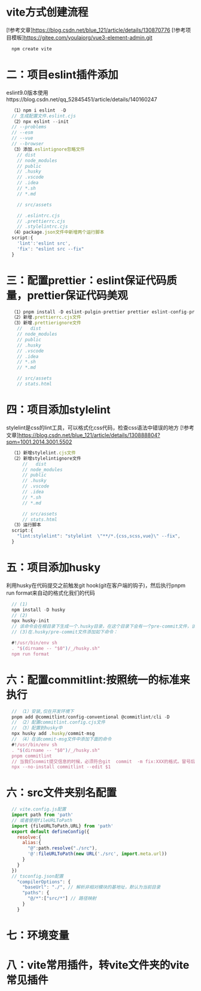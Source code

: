 # vite方式创建流程
[!参考文章]https://blog.csdn.net/blue_121/article/details/130870776
[!参考项目模板]https://gitee.com/youlaiorg/vue3-element-admin.git
  ```js
    npm create vite
  ```
# 二：项目eslint插件添加
  eslint9.0版本使用https://blog.csdn.net/qq_52845451/article/details/140160247
  ```js
    （1）npm i eslint  -D
    // 生成配置文件.eslint.cjs
    （2）npx eslint --init
    // --problems
    // --esm
    // --vue
    // --browser
    （3）添加.eslintignore忽略文件
      // dist
      // node_modules
      // public
      // .husky
      // .vscode
      // .idea
      // *.sh
      // *.md

      // src/assets

      // .eslintrc.cjs
      // .prettierrc.cjs
      // .stylelintrc.cjs
    （4）package.json文件中新增两个运行脚本
    script:{
      'lint':'eslint src',
      'fix': "eslint src --fix"
    }

  ```
# 三：配置prettier：eslint保证代码质量，prettier保证代码美观
  ```js
    （1）pnpm install -D eslint-pulgin-prettier prettier eslint-config-prettier
    （2）新增.prettierrc.cjs文件
    （3）新增.prettierignore文件
      //   dist
      // node_modules
      // public
      // .husky
      // .vscode
      // .idea
      // *.sh
      // *.md

      // src/assets
      // stats.html

  ```
# 四：项目添加stylelint
stylelint是css的lint工具，可以格式化css代码，检查css语法中错误的地方
[!参考文章]https://blog.csdn.net/blue_121/article/details/130888804?spm=1001.2014.3001.5502
  ```js
    （1）新增stylelint.cjs文件
    （2）新增stylelintignore文件
        //   dist
        // node_modules
        // public
        // .husky
        // .vscode
        // .idea
        // *.sh
        // *.md

        // src/assets
        // stats.html
    （3）运行脚本
    script:{
      "lint:stylelint": "stylelint  \"**/*.{css,scss,vue}\" --fix",
    }
  ```
# 五：项目添加husky
利用husky在代码提交之前触发git hook(git在客户端的钩子)，然后执行pnpm run format来自动的格式化我们的代码
  ```js
    // (1)
    npm install -D husky
    // (2)
    npx husky-init
    // 该命令会在根目录下生成一个.husky目录，在这个目录下会有一个pre-commit文件，该文件中的命令会在我们执行commit的时候执行
    // (3)在.husky/pre-commit文件添加如下命令：

    #!/usr/bin/env sh
    . "$(dirname -- "$0")/_/husky.sh"
    npm run format
  ```
# 六：配置commitlint:按照统一的标准来执行
  ```js
    // （1）安装,仅在开发环境下
    pnpm add @commitlint/config-conventional @commitlint/cli -D
    // （2）配置commitlint.config.cjs文件
    // （3）配置到husky中
    npx husky add .husky/commit-msg
    // （4）在该commit-msg文件中添加下面的命令
    #!/usr/bin/env sh
    . "$(dirname -- "$0")/_/husky.sh"
    pnpm commitlint
    // 当我们commit提交信息的时候，必须符合git  commit  -m fix:XXX的格式。冒号后买你一定要加空格
    npx --no-install commitlint --edit $1

  ```
# 六：src文件夹别名配置
  ```js
    // vite.config.js配置
    import path from 'path'
    // 或者使用fileURLToPath
    import {fileURLToPath,URL} from 'path'
    export default defineConfig({
      resolve:{
        alias:{
          "@":path.resolve("./src"),
          '@':fileURLToPath(new URL('./src', import.meta.url))
        }
      }
    })
    // tsconfig.json配置
      "compilerOptions": {
        "baseUrl": "./", // 解析非相对模块的基地址，默认为当前目录
        "paths": {
          "@/*":["src/*"] // 路径映射
        }
      }
  ```
# 七：环境变量
# 八：vite常用插件，转vite文件夹的vite常见插件